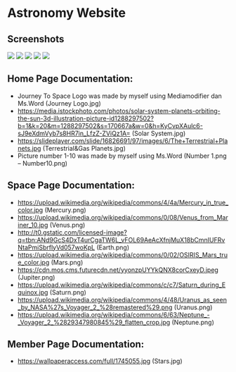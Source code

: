 # Astronomy Website

## Screenshots
<img src="https://github.com/JonathanwII/Astronomy-Website/assets/130579465/cea05586-38fd-444f-b1c3-9617ed9d9aac">
<img src="https://github.com/JonathanwII/Astronomy-Website/assets/130579465/248d07c8-7081-43e0-a375-a013c30c4cfe">
<img src="https://github.com/JonathanwII/Astronomy-Website/assets/130579465/b4d0eeb8-ee49-45e5-8031-12de64d14f5d">
<img src="https://github.com/JonathanwII/Astronomy-Website/assets/130579465/60764890-649d-441f-b4f7-4145460f6d0a">
<img src="https://github.com/JonathanwII/Astronomy-Website/assets/130579465/7decc657-51a1-4719-9fc1-b1fb0ae6036e">

## Home Page Documentation:
-	Journey To Space Logo was made by myself using Mediamodifier dan Ms.Word (Journey Logo.jpg)
-	https://media.istockphoto.com/photos/solar-system-planets-orbiting-the-sun-3d-illustration-picture-id1288297502?b=1&k=20&m=1288297502&s=170667a&w=0&h=KyCvpXAulc6-sJ9eXdmVyb7s8HR7in_LfzZ-ZViQz1A= (Solar System.jpg)
-	https://slideplayer.com/slide/16826691/97/images/6/The+Terrestrial+Planets.jpg (Terrestrial&Gas Planets.jpg)
-	Picture number 1-10 was made by myself using Ms.Word (Number 1.png – Number10.png)

## Space Page Documentation:
-	https://upload.wikimedia.org/wikipedia/commons/4/4a/Mercury_in_true_color.jpg (Mercury.png)
-	https://upload.wikimedia.org/wikipedia/commons/0/08/Venus_from_Mariner_10.jpg (Venus.png)
-	http://t0.gstatic.com/licensed-image?q=tbn:ANd9GcS4DxT4urCgaTW6L_vFOL69AeAcXfnjMuX18bCmnIUFRvNtaPmiSbrflyVd057woKpL (Earth.png)
-	https://upload.wikimedia.org/wikipedia/commons/0/02/OSIRIS_Mars_true_color.jpg (Mars.png)
-	https://cdn.mos.cms.futurecdn.net/yyonzpUYYkQNX8corCxeyD.jpeg (Jupiter.png)
-	https://upload.wikimedia.org/wikipedia/commons/c/c7/Saturn_during_Equinox.jpg (Saturn.png)
-	https://upload.wikimedia.org/wikipedia/commons/4/48/Uranus_as_seen_by_NASA%27s_Voyager_2_%28remastered%29.png (Uranus.png)
-	https://upload.wikimedia.org/wikipedia/commons/6/63/Neptune_-_Voyager_2_%2829347980845%29_flatten_crop.jpg (Neptune.png)

## Member Page Documentation:
-	https://wallpaperaccess.com/full/1745055.jpg (Stars.jpg)
